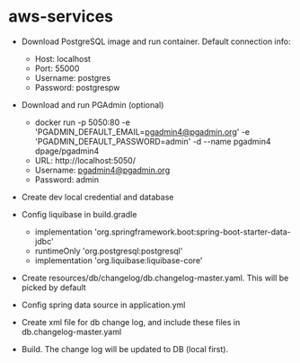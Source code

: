 # aws-services

- Download PostgreSQL image and run container. Default connection info:
    - Host: localhost
    - Port: 55000
    - Username: postgres
    - Password: postgrespw

- Download and run PGAdmin (optional)
  - docker run -p 5050:80 -e 'PGADMIN_DEFAULT_EMAIL=pgadmin4@pgadmin.org' -e 'PGADMIN_DEFAULT_PASSWORD=admin' -d --name pgadmin4 dpage/pgadmin4
  - URL: http://localhost:5050/
  - Username: pgadmin4@pgadmin.org 
  - Password: admin

- Create dev local credential and database
- Config liquibase in build.gradle 
  - implementation 'org.springframework.boot:spring-boot-starter-data-jdbc' 
  - runtimeOnly 'org.postgresql:postgresql'
  - implementation 'org.liquibase:liquibase-core'
- Create resources/db/changelog/db.changelog-master.yaml. This will be picked by default
- Config spring data source in application.yml
- Create xml file for db change log, and include these files in db.changelog-master.yaml
- Build. The change log will be updated to DB (local first).